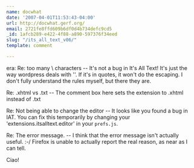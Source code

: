```yaml
---
name: docwhat
date: '2007-04-01T11:53:43-04:00'
url: http://docwhat.gerf.org/
email: 2721fe8ffd609b6df0d4b734defc9cd5
_id: 1afcb289-e422-4f88-a890-597376f34eed
slug: "/its_all_text_v06/"
template: comment

---
```


era:
  Re: too many \\ characters --
     It's not a bug in It's All Text!  It's just the way wordpress deals with '\'.  If it's in quotes, it won't do the escaping.  I don't fully understand the rules myself, but there they are.

  Re: .xhtml vs .txt --
    The comment box here sets the extension to .xhtml instead of .txt

  Re: Not being able to change the editor --
     It looks like you found a bug in IAT.  You can fix this temporarily by changing your 'extensions.itsalltext.editor' in your <code>prefs.js</code>.

  Re: The error message. --
     I think that the error message isn't actually useful. :-/  Firefox is unable to actually report the real reason, as near as I can tell.

Ciao!
